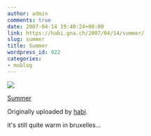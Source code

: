 ```yaml
---
author: admin
comments: true
date: 2007-04-14 19:40:24+00:00
link: https://habi.gna.ch/2007/04/14/summer/
slug: summer
title: Summer
wordpress_id: 922
categories:
- moblog
---
```



 [![](http://farm1.static.flickr.com/215/458970607_4a64453c6a_m.jpg)](http://www.flickr.com/photos/habi/458970607/)
   

 
  [Summer](http://www.flickr.com/photos/habi/458970607/)
    

  Originally uploaded by [habi](http://www.flickr.com/people/habi/).
 



it's still quite warm in bruxelles...
  

